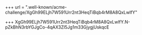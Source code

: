 +++
url = ".well-known/acme-challenge/XgGh99ELjh7W591Urr2nt3HeqTiBqb4rM8A8QxLwlfY"

+++
XgGh99ELjh7W591Urr2nt3HeqTiBqb4rM8A8QxLwlfY.N-pZkBhN3rbYGJgCo-4qAX3ZI5Jg1m33GjygjUskqcE